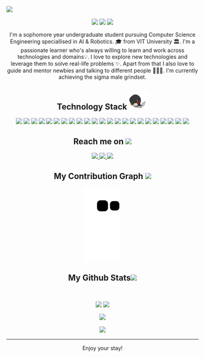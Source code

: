 <p align="center">
 
</p align="center">
<img src="https://github.com/4bdul4ziz/4bdul4ziz/blob/main/images/AbdulAziz.png" />

<p align="center">
 
 <img src="https://badges.pufler.dev/visits/4bdul4ziz/4bdul4ziz"/> 
 <img src="https://badges.pufler.dev/repos/4bdul4ziz"/>
 <img src="https://badges.pufler.dev/commits/yearly/4bdul4ziz" />

</p>

<p align="center">
  I'm a sophomore year undergraduate student pursuing Computer Science Engineering speciallised in AI & Robotics. 🎓 from VIT University 🏛. I'm a passionate learner who's always willing to learn and work across technologies and domains💡. I love to explore new technologies and leverage them to solve real-life problems ✨. Apart from that I also love to guide and mentor newbies and talking to different people 👨🏻‍💻. I'm currently achieving the sigma male grindset.
</p>  

<h2 align="center">Technology Stack <img src="https://github.com/4bdul4ziz/4bdul4ziz/blob/main/images/laptop.gif" width="50"></h2>

<p align="center">
 <img src="https://img.shields.io/badge/-Python-black?style=flat-square&logo=python"/>
<img src="https://img.shields.io/badge/C-00599C?style=flat-square&logo=c&logoColor=white"/>
<img src="https://img.shields.io/badge/-C++-00599C?style=flat-square&logo=c"/>
<img src="https://img.shields.io/badge/-R-black?style=flat-square&logo=r"/>
<img src="https://img.shields.io/badge/-Swift-black?style=flat-square&logo=swift"/>
<img src="https://img.shields.io/badge/-HTML5-E34F26?style=flat-square&logo=html5&logoColor=white"/>
<img src="https://img.shields.io/badge/-PHP-black?style=flat-square&logo=php"/>
<img src="https://img.shields.io/badge/-CSS3-1572B6?style=flat-square&logo=css3"/>
<img src="https://img.shields.io/badge/-Sass-pink?style=flat-square&logo=sass"/>
<img src="https://img.shields.io/badge/-Bootstrap-563D7C?style=flat-square&logo=bootstrap"/>
<img src="https://img.shields.io/badge/-Heroku-430098?style=flat-square&logo=heroku"/>
<img src="https://img.shields.io/badge/-Discord.py-black?style=flat-square&logo=discord"/>
<img src="https://img.shields.io/badge/-JavaScript-black?style=flat-square&logo=javascript"/>
<img src="https://img.shields.io/badge/-GoogleCloud-black?style=flat-square&logo=GoogleCloud"/>
<img src="https://img.shields.io/badge/-Azure-black?style=flat-square&logo=microsoftazure"/>
<img src="https://img.shields.io/badge/-Node.js-black?style=flat-square&logo=Node.js"/>
<img src="https://img.shields.io/badge/-MongoDB-black?style=flat-square&logo=mongodb"/>
<img src="https://img.shields.io/badge/-Django-black?style=flat-square&logo=django"/>
<img src="https://img.shields.io/badge/-MySQL-black?style=flat-square&logo=mysql"/>
<img src="https://img.shields.io/badge/-OracleSQL-black?style=flat-square&logo=oracle"/>
<img src="https://img.shields.io/badge/-Arduino-black?style=flat-square&logo=arduino"/>
<img src="https://img.shields.io/badge/-Git-black?style=flat-square&logo=git"/>
<img src="https://img.shields.io/badge/-GitHub-black?style=flat-square&logo=github"/>
</p>

<h2 align="center">Reach me on <img src="https://media0.giphy.com/media/jqNPzdTTxQfOgOqpO4/source.gif" width="50"></h2>

<p align="center">
  

<a href="mailto: bb.abdulaziz@gmail.com">
 <img src="https://img.shields.io/badge/-4bdul4ziz-c14438?style=flat-square&logo=Gmail&logoColor=white&link=mailto:bb.abdulaziz@gmail.com"/>
</a>
<a href="https://www.linkedin.com/in/abdul-aziz-a-b-7612661b3/">
 <img src="https://img.shields.io/badge/-AbdulAziz-blue?style=flat-square&logo=Linkedin&logoColor=white&link=https://www.linkedin.com/in/abdul-aziz-a-b-7612661b3/"/>
</a>
 <a href="https://twitter.com/AerialUni">
 <img src="https://img.shields.io/badge/-AerialUni-blue?style=flat-square&logo=twitter&logoColor=white&link=https://twitter.com/ritikhere307"/>
</a>
</p>


<h2 align="center">
  My Contribution Graph <img src="https://media.giphy.com/media/xUA7aZeLE2e0P7Znz2/giphy.gif" width="50">
</h2>
<p align="center">
  <img src="https://github.com/4bdul4ziz/4bdul4ziz/raw/output/github-contribution-grid-snake.svg" alt="snake"></center>
</p>

<h2 align="center">
  My Github Stats<img src="https://media.giphy.com/media/VgCDAzcKvsR6OM0uWg/giphy.gif" width="50">
</h2>
 
<br>

<p align = "center">
  <img  src = "https://github-readme-stats.vercel.app/api?username=4bdul4ziz&show_icons=true&theme=radical&line_height=27">
  <img src = "https://github-readme-stats.vercel.app/api/top-langs/?username=4bdul4ziz&hide=html,css,java,shaderlab,kotlin,hlsl&theme=radical">
</p>

<p align = "center">
 <img  src="https://github-readme-streak-stats.herokuapp.com/?user=4bdul4ziz&show_icons=true&locale=en&layout=compact&theme=radical&line_height=0" />
</p> 

<p align = "center">
 <img src="https://activity-graph.herokuapp.com/graph?username=4bdul4ziz&theme=redical">
</p> 
<hr>
<p align="center">Enjoy your stay!</p>
